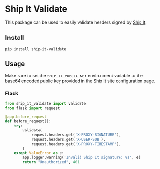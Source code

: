 # Ship It Validate

This package can be used to easily validate headers signed by [Ship It](https://ship-it.app).

## Install

```
pip install ship-it-validate
```

## Usage

Make sure to set the `SHIP_IT_PUBLIC_KEY` environment variable to the base64 encoded public key provided in the Ship It site configuration page.

### Flask

```python
from ship_it_validate import validate
from flask import request

@app.before_request
def before_request():
    try:
        validate(
            request.headers.get('X-PROXY-SIGNATURE'),
            request.headers.get('X-USER-SUB'),
            request.headers.get('X-PROXY-TIMESTAMP'),
        )
    except ValueError as e:
        app.logger.warning('Invalid Ship It signature: %s', e)
        return "Unauthorized", 401
```